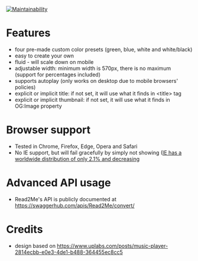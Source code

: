 [![Maintainability](https://api.codeclimate.com/v1/badges/36dd4efdd375a4b23b70/maintainability)](https://codeclimate.com/repos/5a4794df0602e102940006eb/maintainability)

# Features
- four pre-made custom color presets (green, blue, white and white/black)
- easy to create your own
- fluid - will scale down on mobile
- adjustable width: minimum width is 570px, there is no maximum (support for percentages included)
- supports autoplay (only works on desktop due to mobile browsers' policies)
- explicit or implicit title: if not set, it will use what it finds in \<title\> tag
- explicit or implicit thumbnail: if not set, it will use what it finds in OG:Image property

# Browser support
- Tested in Chrome, Firefox, Edge, Opera and Safari
- No IE support, but will fail gracefully by simply not showing ([IE has a worldwide distribution of only 2.1% and decreasing](https://www.w3schools.com/browsers/browsers_explorer.asp)

# Advanced API usage
- Read2Me's API is publicly documented at https://swaggerhub.com/apis/Read2Me/convert/

# Credits
- design based on https://www.uplabs.com/posts/music-player-2814ecbb-e0e3-4de1-b488-364455ec8cc5